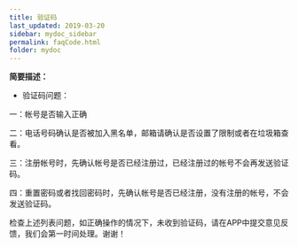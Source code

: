 ```yaml
---
title: 验证码
last_updated: 2019-03-20
sidebar: mydoc_sidebar
permalink: faqCode.html
folder: mydoc
---
```



    
**简要描述：** 

- 验证码问题：

一：帐号是否输入正确

二：电话号码确认是否被加入黑名单，邮箱请确认是否设置了限制或者在垃圾箱查看。

三：注册帐号时，先确认帐号是否已经注册过，已经注册过的帐号不会再发送验证码。

四：重置密码或者找回密码时，先确认帐号是否已经注册，没有注册的帐号，不会发送验证码。

 检查上述列表问题，如正确操作的情况下，未收到验证码，请在APP中提交意见反馈，我们会第一时间处理。谢谢！



